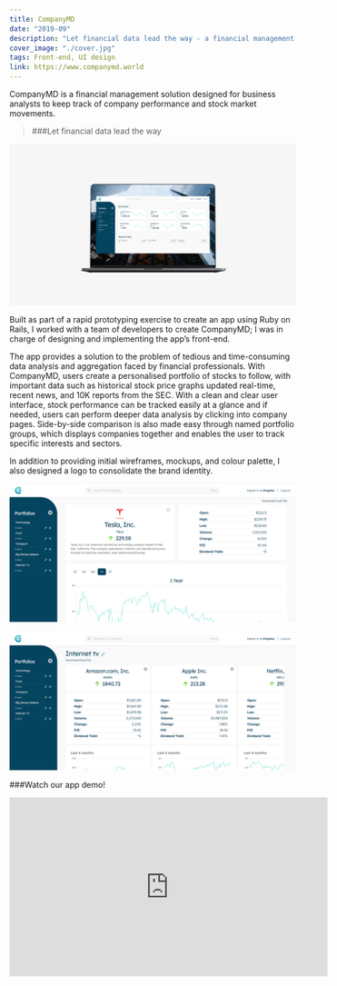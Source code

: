 ```yaml
---
title: CompanyMD
date: "2019-09"
description: "Let financial data lead the way - a financial management app prototype developed for stock investors and business analysts"
cover_image: "./cover.jpg"
tags: Front-end, UI design
link: https://www.companymd.world
---
```


CompanyMD is a financial management solution designed for business analysts to keep track of company performance and stock market movements.
> ###Let financial data lead the way

![CompanyMD Application Dashboard](./dashboard.jpg)

Built as part of a rapid prototyping exercise to create an app using Ruby on Rails, I worked with a team of developers to create CompanyMD; I was in charge of designing and implementing the app’s front-end.

The app provides a solution to the problem of tedious and time-consuming data analysis and aggregation faced by financial professionals. With CompanyMD, users create a personalised portfolio of stocks to follow, with important data such as historical stock price graphs updated real-time, recent news, and 10K reports from the SEC. With a clean and clear user interface, stock performance can be tracked easily at a glance and if needed, users can perform deeper data analysis by clicking into company pages. Side-by-side comparison is also made easy through named portfolio groups, which displays companies together and enables the user to track specific interests and sectors.

In addition to providing initial wireframes, mockups, and colour palette, I also designed a logo to consolidate the brand identity.

![CompanyMD Company Page](./company.png)

![CompanyMD Group Page](./group.png)

###Watch our app demo!
<iframe width="560" height="315" src="https://www.youtube.com/embed/H3Hn1oa019Q?start=1022" frameborder="0" allow="accelerometer; autoplay; encrypted-media; gyroscope; picture-in-picture" allowfullscreen></iframe>
